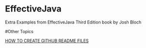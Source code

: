 # EffectiveJava
Extra Examples from EffectiveJava Third Edition book by Josh Bloch

#Other Topics

[HOW TO CREATE GITHUB README FILES](READMETUTORIAL.md)

